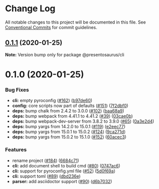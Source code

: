 # Change Log

All notable changes to this project will be documented in this file.
See [Conventional Commits](https://conventionalcommits.org) for commit guidelines.

## [0.1.1](https://github.com/presentosaurus/presentosaurus/compare/@presentosaurus/cli@0.1.0...@presentosaurus/cli@0.1.1) (2020-01-25)

**Note:** Version bump only for package @presentosaurus/cli





# 0.1.0 (2020-01-25)


### Bug Fixes

* **cli:** empty pyroconfig ([#162](https://github.com/presentosaurus/presentosaurus/issues/162)) ([b97de60](https://github.com/presentosaurus/presentosaurus/commit/b97de60))
* **config:** core scripts now part of defaults ([#151](https://github.com/presentosaurus/presentosaurus/issues/151)) ([7f2dbf0](https://github.com/presentosaurus/presentosaurus/commit/7f2dbf0))
* **deps:** bump chalk from 2.4.2 to 3.0.0 ([#102](https://github.com/presentosaurus/presentosaurus/issues/102)) ([baa68a9](https://github.com/presentosaurus/presentosaurus/commit/baa68a9))
* **deps:** bump webpack from 4.41.1 to 4.41.2 ([#39](https://github.com/presentosaurus/presentosaurus/issues/39)) ([03cae0b](https://github.com/presentosaurus/presentosaurus/commit/03cae0b))
* **deps:** bump webpack-dev-server from 3.8.2 to 3.9.0 ([#65](https://github.com/presentosaurus/presentosaurus/issues/65)) ([0a3e2d4](https://github.com/presentosaurus/presentosaurus/commit/0a3e2d4))
* **deps:** bump yargs from 14.2.0 to 15.0.1 ([#119](https://github.com/presentosaurus/presentosaurus/issues/119)) ([e2eec77](https://github.com/presentosaurus/presentosaurus/commit/e2eec77))
* **deps:** bump yargs from 15.0.1 to 15.0.2 ([#124](https://github.com/presentosaurus/presentosaurus/issues/124)) ([9ca271d](https://github.com/presentosaurus/presentosaurus/commit/9ca271d))
* **deps:** bump yargs from 15.0.2 to 15.1.0 ([#152](https://github.com/presentosaurus/presentosaurus/issues/152)) ([60acec3](https://github.com/presentosaurus/presentosaurus/commit/60acec3))


### Features

* rename project ([#184](https://github.com/presentosaurus/presentosaurus/issues/184)) ([6684c71](https://github.com/presentosaurus/presentosaurus/commit/6684c71))
* **cli:** add document shell to build cmd ([#80](https://github.com/presentosaurus/presentosaurus/issues/80)) ([0747ac6](https://github.com/presentosaurus/presentosaurus/commit/0747ac6))
* **cli:** support for pyroconfig.yml file ([#52](https://github.com/presentosaurus/presentosaurus/issues/52)) ([5d0f69a](https://github.com/presentosaurus/presentosaurus/commit/5d0f69a))
* **cli:** support toml ([#89](https://github.com/presentosaurus/presentosaurus/issues/89)) ([dbd236e](https://github.com/presentosaurus/presentosaurus/commit/dbd236e))
* **parser:** add asciidoctor support ([#90](https://github.com/presentosaurus/presentosaurus/issues/90)) ([d6b7032](https://github.com/presentosaurus/presentosaurus/commit/d6b7032))
